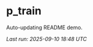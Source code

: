 # p_train

Auto-updating README demo.

<!--START_SECTION:status-->
_Last run: 2025-09-10 18:48 UTC_
<!--END_SECTION:status-->





















































































































































































































































































































































































































































